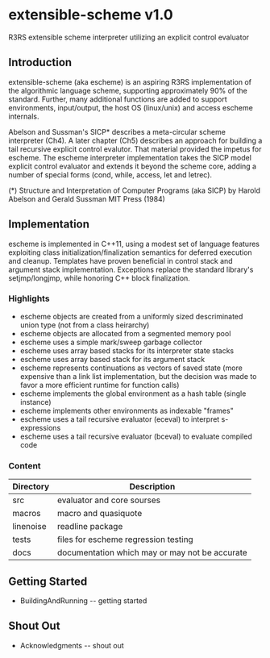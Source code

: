 extensible-scheme v1.0
======================

R3RS extensible scheme interpreter utilizing an explicit control evaluator

## Introduction

extensible-scheme (aka escheme) is an aspiring R3RS implementation of the 
algorithmic language scheme, supporting approximately 90% of the standard. 
Further, many additional functions are added to support environments, 
input/output, the host OS (linux/unix) and access escheme internals.

Abelson and Sussman's SICP* describes a meta-circular scheme interpreter (Ch4).
A later chapter (Ch5) describes an approach for building a tail recursive 
explicit control evalutor. That material provided the impetus for escheme.
The escheme interpreter implementation takes the SICP model explicit 
control evaluator and extends it beyond the scheme core, adding a number of 
special forms (cond, while, access, let and letrec).

(*) Structure and Interpretation of Computer Programs (aka SICP)
    by Harold Abelson and Gerald Sussman
    MIT Press (1984)

## Implementation 

escheme is implemented in C++11, using a modest set of language features
exploiting class initialization/finalization semantics for deferred execution 
and cleanup. Templates have proven beneficial in control stack and argument 
stack implementation. Exceptions replace the standard library's setjmp/longjmp, 
while honoring C++ block finalization.

### Highlights

- escheme objects are created from a uniformly sized descriminated union type
    (not from a class heirarchy)
- escheme objects are allocated from a segmented memory pool
- escheme uses a simple mark/sweep garbage collector
- escheme uses array based stacks for its interpreter state stacks
- escheme uses array based stack for its argument stack
- escheme represents continuations as vectors of saved state
   (more expensive than a link list implementation, but the decision
    was made to favor a more efficient runtime for function calls)
- escheme implements the global environment as a hash table (single instance)
- escheme implements other environments as indexable "frames"
- escheme uses a tail recursive evaluator (eceval) to interpret s-expressions
- escheme uses a tail recursive evaluator (bceval) to evaluate compiled code

### Content
  
| Directory        | Description                                        |
| ---------------- | ---------------------------------------------------|
|  src    |    evaluator and core sourses|
|  macros   |  macro and quasiquote|
|  linenoise|  readline package|
|  tests  |    files for escheme regression testing|
|  docs |      documentation which may or may not be accurate|

## Getting Started

- BuildingAndRunning -- getting started

## Shout Out

- Acknowledgments    -- shout out


